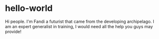 # hello-world

Hi people.
I'm Fandi a futurist that came from the developing archipelago.
I am an expert generalist in training, I would need all the help you guys may provide!
